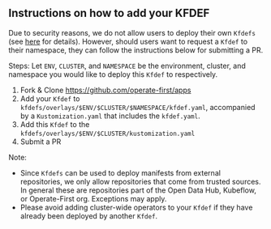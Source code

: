 ## Instructions on how to add your KFDEF

Due to security reasons, we do not allow users to deploy their own `Kfdefs` (see [here][1] for details). However, should users want to request a `Kfdef` to their namespace, they can follow the instructions below for submitting a PR.

Steps:
Let `ENV`, `CLUSTER`, and `NAMESPACE` be the environment, cluster, and namespace you would like to deploy this `Kfdef` to respectively.

1. Fork & Clone https://github.com/operate-first/apps
2. Add your `Kfdef` to `kfdefs/overlays/$ENV/$CLUSTER/$NAMESPACE/kfdef.yaml`, accompanied by a `Kustomization.yaml` that includes the `kfdef.yaml`.
3. Add this `Kfdef` to the `kfdefs/overlays/$ENV/$CLUSTER/kustomization.yaml`
4. Submit a PR

Note:
- Since `Kfdefs` can be used to deploy manifests from external repositories, we only allow repositories that come from trusted sources. In general these are repositories part of the Open Data Hub, Kubeflow, or Operate-First org. Exceptions may apply.
- Please avoid adding cluster-wide operators to your `Kfdef` if they have already been deployed by another `Kfdef`.


[1]: https://github.com/operate-first/apps/issues/206
